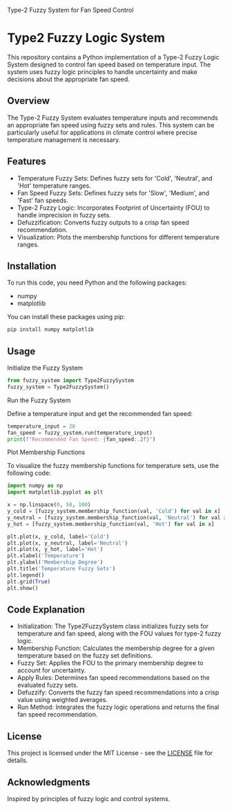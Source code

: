 Type-2 Fuzzy System for Fan Speed Control
# Type2 Fuzzy Logic System

This repository contains a Python implementation of a Type-2 Fuzzy Logic System designed to control fan speed based on temperature input. The system uses fuzzy logic principles to handle uncertainty and make decisions about the appropriate fan speed.

## Overview
The Type-2 Fuzzy System evaluates temperature inputs and recommends an appropriate fan speed using fuzzy sets and rules. This system can be particularly useful for applications in climate control where precise temperature management is necessary.

## Features
- Temperature Fuzzy Sets: Defines fuzzy sets for 'Cold', 'Neutral', and 'Hot' temperature ranges.
- Fan Speed Fuzzy Sets: Defines fuzzy sets for 'Slow', 'Medium', and 'Fast' fan speeds.
- Type-2 Fuzzy Logic: Incorporates Footprint of Uncertainty (FOU) to handle imprecision in fuzzy sets.
- Defuzzification: Converts fuzzy outputs to a crisp fan speed recommendation.
- Visualization: Plots the membership functions for different temperature ranges.

## Installation
To run this code, you need Python and the following packages:

- numpy
- matplotlib

You can install these packages using pip:

```bash
pip install numpy matplotlib
```

## Usage
Initialize the Fuzzy System

```python
from fuzzy_system import Type2FuzzySystem
fuzzy_system = Type2FuzzySystem()
```

Run the Fuzzy System

Define a temperature input and get the recommended fan speed:

```python
temperature_input = 28
fan_speed = fuzzy_system.run(temperature_input)
print(f"Recommended Fan Speed: {fan_speed:.2f}")
```

Plot Membership Functions

To visualize the fuzzy membership functions for temperature sets, use the following code:

```python
import numpy as np
import matplotlib.pyplot as plt

x = np.linspace(0, 50, 100)
y_cold = [fuzzy_system.membership_function(val, 'Cold') for val in x]
y_neutral = [fuzzy_system.membership_function(val, 'Neutral') for val in x]
y_hot = [fuzzy_system.membership_function(val, 'Hot') for val in x]

plt.plot(x, y_cold, label='Cold')
plt.plot(x, y_neutral, label='Neutral')
plt.plot(x, y_hot, label='Hot')
plt.xlabel('Temperature')
plt.ylabel('Membership Degree')
plt.title('Temperature Fuzzy Sets')
plt.legend()
plt.grid(True)
plt.show()
```

## Code Explanation
- Initialization: The Type2FuzzySystem class initializes fuzzy sets for temperature and fan speed, along with the FOU values for type-2 fuzzy logic.
- Membership Function: Calculates the membership degree for a given temperature based on the fuzzy set definitions.
- Fuzzy Set: Applies the FOU to the primary membership degree to account for uncertainty.
- Apply Rules: Determines fan speed recommendations based on the evaluated fuzzy sets.
- Defuzzify: Converts the fuzzy fan speed recommendations into a crisp value using weighted averages.
- Run Method: Integrates the fuzzy logic operations and returns the final fan speed recommendation.

## License
This project is licensed under the MIT License - see the [LICENSE](LICENSE) file for details.

## Acknowledgments
Inspired by principles of fuzzy logic and control systems.
